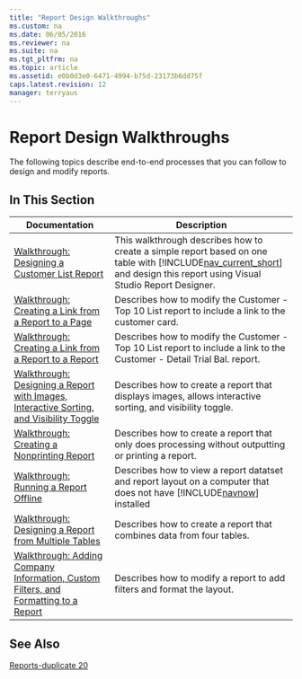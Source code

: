 ```yaml
---
title: "Report Design Walkthroughs"
ms.custom: na
ms.date: 06/05/2016
ms.reviewer: na
ms.suite: na
ms.tgt_pltfrm: na
ms.topic: article
ms.assetid: e0b0d3e0-6471-4994-b75d-23173b6dd75f
caps.latest.revision: 12
manager: terryaus
---
```

# Report Design Walkthroughs
The following topics describe end\-to\-end processes that you can follow to design and modify reports.  
  
## In This Section  
  
|Documentation|Description|  
|-------------------|-----------------|  
|[Walkthrough: Designing a Customer List Report](../Topic/Walkthrough:%20Designing%20a%20Customer%20List%20Report.md)|This walkthrough describes how to create a simple report based on one table with [!INCLUDE[nav_current_short](includes/nav_current_short_md.md)] and design this report using Visual Studio Report Designer.|  
|[Walkthrough: Creating a Link from a Report to a Page](../Topic/Walkthrough:%20Creating%20a%20Link%20from%20a%20Report%20to%20a%20Page.md)|Describes how to modify the Customer \- Top 10 List report to include a link to the customer card.|  
|[Walkthrough: Creating a Link from a Report to a Report](../Topic/Walkthrough:%20Creating%20a%20Link%20from%20a%20Report%20to%20a%20Report.md)|Describes how to modify the Customer \- Top 10 List report to include a link to the Customer \- Detail Trial Bal. report.|  
|[Walkthrough: Designing a Report with Images, Interactive Sorting, and Visibility Toggle](../Topic/Walkthrough:%20Designing%20a%20Report%20with%20Images,%20Interactive%20Sorting,%20and%20Visibility%20Toggle.md)|Describes how to create a report that displays images, allows interactive sorting, and visibility toggle.|  
|[Walkthrough: Creating a Nonprinting Report](../Topic/Walkthrough:%20Creating%20a%20Nonprinting%20Report.md)|Describes how to create a report that only does processing without outputting or printing a report.|  
|[Walkthrough: Running a Report Offline](../Topic/Walkthrough:%20Running%20a%20Report%20Offline.md)|Describes how to view a report datatset and report layout on a computer that does not have [!INCLUDE[navnow](includes/navnow_md.md)] installed|  
|[Walkthrough: Designing a Report from Multiple Tables](../Topic/Walkthrough:%20Designing%20a%20Report%20from%20Multiple%20Tables.md)|Describes how to create a report that combines data from four tables.|  
|[Walkthrough: Adding Company Information, Custom Filters, and Formatting to a Report](../Topic/Walkthrough:%20Adding%20Company%20Information,%20Custom%20Filters,%20and%20Formatting%20to%20a%20Report.md)|Describes how to modify a report to add filters and format the layout.|  
  
## See Also  
 [Reports\-duplicate 20](Reports-duplicate-20.md)